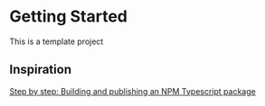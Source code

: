 # Getting Started

This is a template project

## Inspiration

[Step by step: Building and publishing an NPM Typescript package](https://itnext.io/step-by-step-building-and-publishing-an-npm-typescript-package-44fe7164964c)